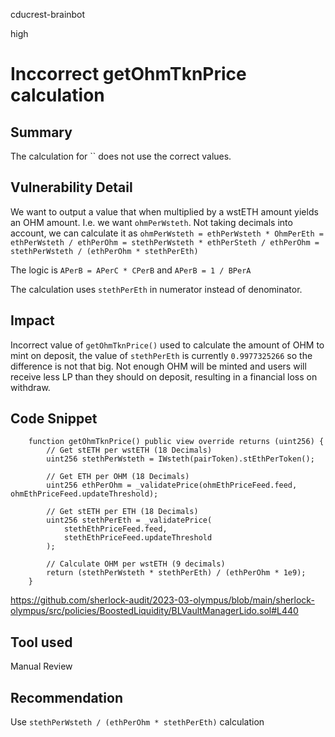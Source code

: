 cducrest-brainbot

high

# Inccorrect getOhmTknPrice calculation

## Summary

The calculation for `` does not use the correct values.

## Vulnerability Detail

We want to output a value that when multiplied by a wstETH amount yields an OHM amount. I.e. we want `ohmPerWsteth`.
Not taking decimals into account, we can calculate it as `ohmPerWsteth = ethPerWsteth * OhmPerEth = ethPerWsteth / ethPerOhm = stethPerWsteth * ethPerSteth / ethPerOhm = stethPerWsteth / (ethPerOhm * stethPerEth)`

The logic is `APerB = APerC * CPerB` and `APerB = 1 / BPerA`

The calculation uses `stethPerEth` in numerator instead of denominator.

## Impact

Incorrect value of `getOhmTknPrice()` used to calculate the amount of OHM to mint on deposit, the value of `stethPerEth` is currently `0.9977325266` so the difference is not that big. Not enough OHM will be minted and users will receive less LP than they should on deposit, resulting in a financial loss on withdraw.

## Code Snippet

```solidity
    function getOhmTknPrice() public view override returns (uint256) {
        // Get stETH per wstETH (18 Decimals)
        uint256 stethPerWsteth = IWsteth(pairToken).stEthPerToken();

        // Get ETH per OHM (18 Decimals)
        uint256 ethPerOhm = _validatePrice(ohmEthPriceFeed.feed, ohmEthPriceFeed.updateThreshold);

        // Get stETH per ETH (18 Decimals)
        uint256 stethPerEth = _validatePrice(
            stethEthPriceFeed.feed,
            stethEthPriceFeed.updateThreshold
        );

        // Calculate OHM per wstETH (9 decimals)
        return (stethPerWsteth * stethPerEth) / (ethPerOhm * 1e9);
    }
```

https://github.com/sherlock-audit/2023-03-olympus/blob/main/sherlock-olympus/src/policies/BoostedLiquidity/BLVaultManagerLido.sol#L440

## Tool used

Manual Review

## Recommendation

Use `stethPerWsteth / (ethPerOhm * stethPerEth)` calculation
